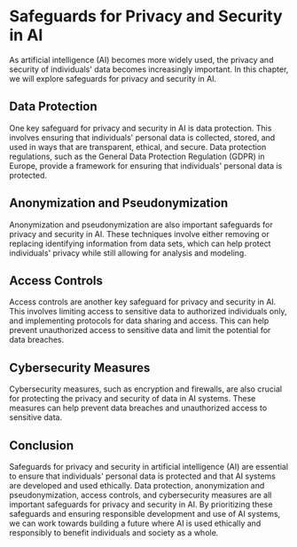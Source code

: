 Safeguards for Privacy and Security in AI
==========================================================================

As artificial intelligence (AI) becomes more widely used, the privacy and security of individuals' data becomes increasingly important. In this chapter, we will explore safeguards for privacy and security in AI.

Data Protection
---------------

One key safeguard for privacy and security in AI is data protection. This involves ensuring that individuals' personal data is collected, stored, and used in ways that are transparent, ethical, and secure. Data protection regulations, such as the General Data Protection Regulation (GDPR) in Europe, provide a framework for ensuring that individuals' personal data is protected.

Anonymization and Pseudonymization
----------------------------------

Anonymization and pseudonymization are also important safeguards for privacy and security in AI. These techniques involve either removing or replacing identifying information from data sets, which can help protect individuals' privacy while still allowing for analysis and modeling.

Access Controls
---------------

Access controls are another key safeguard for privacy and security in AI. This involves limiting access to sensitive data to authorized individuals only, and implementing protocols for data sharing and access. This can help prevent unauthorized access to sensitive data and limit the potential for data breaches.

Cybersecurity Measures
----------------------

Cybersecurity measures, such as encryption and firewalls, are also crucial for protecting the privacy and security of data in AI systems. These measures can help prevent data breaches and unauthorized access to sensitive data.

Conclusion
----------

Safeguards for privacy and security in artificial intelligence (AI) are essential to ensure that individuals' personal data is protected and that AI systems are developed and used ethically. Data protection, anonymization and pseudonymization, access controls, and cybersecurity measures are all important safeguards for privacy and security in AI. By prioritizing these safeguards and ensuring responsible development and use of AI systems, we can work towards building a future where AI is used ethically and responsibly to benefit individuals and society as a whole.
